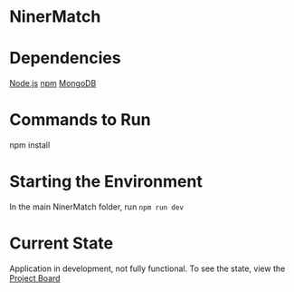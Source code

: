 # NinerMatch

# Dependencies
[Node.js](https://nodejs.org/en)
[npm](https://www.npmjs.com/)
[MongoDB](https://www.mongodb.com/try/download/community)

# Commands to Run
npm install

# Starting the Environment
In the main NinerMatch folder, run `npm run dev`

# Current State
Application in development, not fully functional.
To see the state, view the [Project Board](https://github.com/users/JoshMagnotta/projects/2/)
